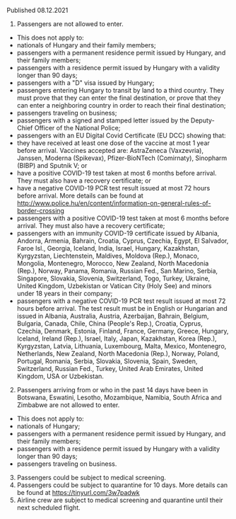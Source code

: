 Published 08.12.2021
1. Passengers are not allowed to enter.
- This does not apply to:
- nationals of Hungary and their family members;
- passengers with a permanent residence permit issued by Hungary, and their family members;
- passengers with a residence permit issued by Hungary with a validity longer than 90 days;
- passengers with a "D" visa issued by Hungary;
- passengers entering Hungary to transit by land to a third country. They must prove that they can enter the final destination, or prove that they can enter a neighboring country in order to reach their final destination;
- passengers traveling on business;
- passengers with a signed and stamped letter issued by the Deputy-Chief Officer of the National Police;
- passengers with an EU Digital Covid Certificate (EU DCC) showing that:
- they have received at least one dose of the vaccine at most 1 year before arrival. Vaccines accepted are: AstraZeneca (Vaxzevria), Janssen, Moderna (Spikevax), Pfizer-BioNTech (Comirnaty), Sinopharm (BIBP) and Sputnik V; or
- have a positive COVID-19 test taken at most 6 months before arrival. They must also have a recovery certificate; or
- have a negative COVID-19 PCR test result issued at most 72 hours before arrival.
More details can be found at <a href="http://www.police.hu/en/content/information-on-general-rules-of-border-crossing">http://www.police.hu/en/content/information-on-general-rules-of-border-crossing</a>
- passengers with a positive COVID-19 test taken at most 6 months before arrival. They must also have a recovery certificate;
- passengers with an immunity COVID-19 certificate issued by Albania, Andorra, Armenia, Bahrain, Croatia, Cyprus, Czechia, Egypt, El Salvador, Faroe Isl., Georgia, Iceland, India, Israel, Hungary, Kazakhstan, Kyrgyzstan, Liechtenstein, Maldives, Moldova (Rep.), Monaco, Mongolia, Montenegro, Morocco, New Zealand, North Macedonia (Rep.), Norway, Panama, Romania, Russian Fed., San Marino, Serbia, Singapore, Slovakia, Slovenia, Switzerland, Togo, Turkey, Ukraine, United Kingdom, Uzbekistan or Vatican City (Holy See) and minors under 18 years in their company;
- passengers with a negative COVID-19 PCR test result issued at most 72 hours before arrival. The test result must be in English or Hungarian and issued in Albania, Australia, Austria, Azerbaijan, Bahrain, Belgium, Bulgaria, Canada, Chile, China (People's Rep.), Croatia, Cyprus, Czechia, Denmark, Estonia, Finland, France, Germany, Greece, Hungary, Iceland, Ireland (Rep.), Israel, Italy, Japan, Kazakhstan, Korea (Rep.), Kyrgyzstan, Latvia, Lithuania, Luxembourg, Malta, Mexico, Montenegro, Netherlands, New Zealand, North Macedonia (Rep.), Norway, Poland, Portugal, Romania, Serbia, Slovakia, Slovenia, Spain, Sweden, Switzerland, Russian Fed., Turkey, United Arab Emirates, United Kingdom, USA or Uzbekistan.
2. Passengers arriving from or who in the past 14 days have been in Botswana, Eswatini, Lesotho, Mozambique, Namibia, South Africa and Zimbabwe are not allowed to enter.
- This does not apply to:
- nationals of Hungary;
- passengers with a permanent residence permit issued by Hungary, and their family members;
- passengers with a residence permit issued by Hungary with a validity longer than 90 days;
- passengers traveling on business.
3. Passengers could be subject to medical screening.
4. Passengers could be subject to quarantine for 10 days. More details can be found at <a href="https://tinyurl.com/3w7padwk">https://tinyurl.com/3w7padwk</a>
5. Airline crew are subject to medical screening and quarantine until their next scheduled flight.
</p>